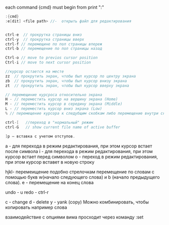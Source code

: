 each command {cmd} must begin from  print ":"
```c
:{cmd}
:e[dit] <file path> //-  открыть файл для редактирования
```

```c

ctrl-e  // прокрутка страницы вниз
ctrl-y  // прокрутка страницы вверх
ctrl-f // перемещине по пол страницы впереж
ctrl-b // перемещение по пол страницы назад

Ctrl-o // move to previos cursor position
Ctrl-i // move to next cursor position

//курсор остается на месте
zz  // прокрутить экран, чтобы был курсор по центру экрана
zb  // прокрутить экран, чтобы был курсор внизу экрана
zt  // прокрутить экран, чтобы был курсор вверху экрана

// перемещиние курсроса относительно экрана
H - // переместить курсор на вершину экрана (Home)
M - // переместить курсор в середину экрана (Middle)
L - // переместить курсор вниз экрана (Low)
% // перемещение курсора к следубщим скобкам либо перемещение внутри скобок между ними
```

```c
ctrl-[   //переход в "нормальный" режим
ctrl-G   // show current file name of active buffer

```

```c
]p — вставка с учетом отступов.
```



a -  для перехода в режим редактирования, при этом курсор встает после символа
i - для перехода в режим редактирования, при этом курсор встает перед символом
o -  переход в режим редактирования, при этом курсор вставет в новую строку

hjkl- перемеищение подобно стрелочкам
перемещение по словам с помощью букв w(начало следующего слова) и b (начало предыдущего слова).
e - перемещение на конец слова

undo - u
redo - ctrl-r

с - change
d - delete
y - yank (copy)
Можно комбинировать, чтобы копировать например слова

взаимодействие с опциями вима просходит через команду 
:set 

